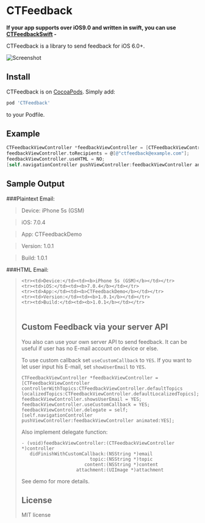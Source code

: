 CTFeedback
==========

**If your app supports over iOS9.0 and written in swift, you can use [CTFeedbackSwift](https://github.com/rizumita/CTFeedbackSwift) -**

CTFeedback is a library to send feedback for iOS 6.0+.

![Screenshot](https://raw.github.com/rizumita/CTFeedback/master/CTFeedback.png)

Install
----------
CTFeedback is on [CocoaPods](http://cocoapods.org). Simply add:

```Ruby
pod 'CTFeedback'
```

to your Podfile.

Example
----------
```Objective-C
CTFeedbackViewController *feedbackViewController = [CTFeedbackViewController controllerWithTopics:CTFeedbackViewController.defaultTopics localizedTopics:CTFeedbackViewController.defaultLocalizedTopics];
feedbackViewController.toRecipients = @[@"ctfeedback@example.com"];
feedbackViewController.useHTML = NO;
[self.navigationController pushViewController:feedbackViewController animated:YES];
```

Sample Output
----------

###Plaintext Email:

> Device: iPhone 5s (GSM)

> iOS: 7.0.4

> App: CTFeedbackDemo

> Version: 1.0.1

> Build: 1.0.1

###HTML Email:

><table cellspacing=0 cellpadding=0>
	<tr><td>Device:</td><td><b>iPhone 5s (GSM)</b></td></tr>
	<tr><td>iOS:</td><td><b>7.0.4</b></td></tr>
	<tr><td>App:</td><td><b>CTFeedbackDemo</b></td></tr>
	<tr><td>Version:</td><td><b>1.0.1</b></td></tr>
	<tr><td>Build:</td><td><b>1.0.1</b></td></tr>
</table>

Custom Feedback via your server API
----------

You also can use your own server API to send feedback.
It can be useful if user has no E-mail account on device or else.

To use custom callback set `useCustomCallback` to `YES`.
If you want to let user input his E-mail, set `showUserEmail` to `YES`.


```
CTFeedbackViewController *feedbackViewController = [CTFeedbackViewController controllerWithTopics:CTFeedbackViewController.defaultTopics localizedTopics:CTFeedbackViewController.defaultLocalizedTopics];
feedbackViewController.showsUserEmail = YES;
feedbackViewController.useCustomCallback = YES;
feedbackViewController.delegate = self;
[self.navigationController pushViewController:feedbackViewController animated:YES];
```

Also implement delegate function: 
```
- (void)feedbackViewController:(CTFeedbackViewController *)controller
   didFinishWithCustomCallback:(NSString *)email
                         topic:(NSString *)topic
                       content:(NSString *)content
                    attachment:(UIImage *)attachment
```

See demo for more details.

License
----------

MIT license
